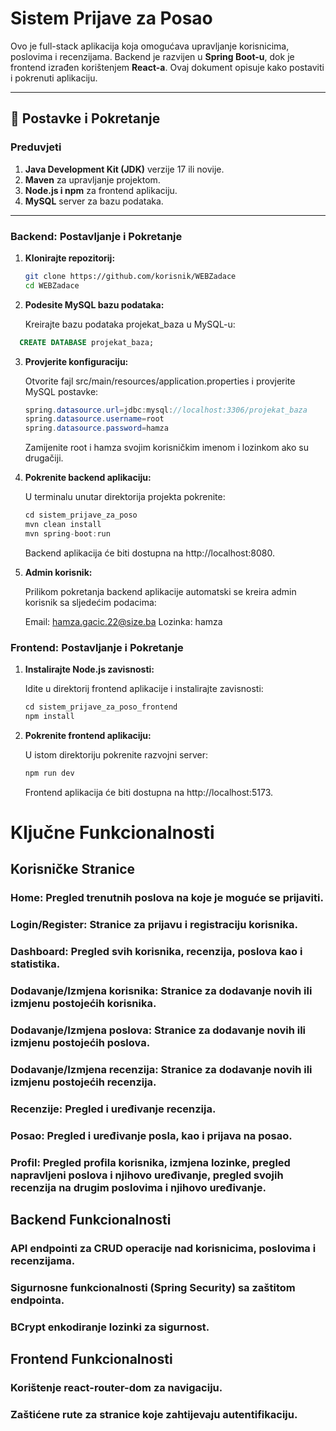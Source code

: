 # Sistem Prijave za Posao

Ovo je full-stack aplikacija koja omogućava upravljanje korisnicima, poslovima i recenzijama. Backend je razvijen u **Spring Boot-u**, dok je frontend izrađen korištenjem **React-a**. Ovaj dokument opisuje kako postaviti i pokrenuti aplikaciju.

---

## 🎯 Postavke i Pokretanje

### Preduvjeti

1. **Java Development Kit (JDK)** verzije 17 ili novije.
2. **Maven** za upravljanje projektom.
3. **Node.js i npm** za frontend aplikaciju.
4. **MySQL** server za bazu podataka.

---

### Backend: Postavljanje i Pokretanje

1. **Klonirajte repozitorij:**

   ```bash
   git clone https://github.com/korisnik/WEBZadace
   cd WEBZadace
    ```

2. **Podesite MySQL bazu podataka:**
   
   Kreirajte bazu podataka projekat_baza u MySQL-u:
 ```sql
   CREATE DATABASE projekat_baza;
 ```

3. **Provjerite konfiguraciju:**

   Otvorite fajl src/main/resources/application.properties i provjerite MySQL postavke:
     ```java
   spring.datasource.url=jdbc:mysql://localhost:3306/projekat_baza
   spring.datasource.username=root
   spring.datasource.password=hamza
      ```
     Zamijenite root i hamza svojim korisničkim imenom i lozinkom ako su drugačiji.
   
4. **Pokrenite backend aplikaciju:**
   
    U terminalu unutar direktorija projekta pokrenite:

   ```java
   cd sistem_prijave_za_poso
   mvn clean install
   mvn spring-boot:run
   ```
   Backend aplikacija će biti dostupna na http://localhost:8080.

5. **Admin korisnik:**
   
   Prilikom pokretanja backend aplikacije automatski se kreira admin korisnik sa sljedećim podacima:

    Email: hamza.gacic.22@size.ba
    Lozinka: hamza

### Frontend: Postavljanje i Pokretanje

1. **Instalirajte Node.js zavisnosti:**

   Idite u direktorij frontend aplikacije i instalirajte zavisnosti:

   ```java
   cd sistem_prijave_za_poso_frontend
   npm install
   ```
2. **Pokrenite frontend aplikaciju:**

   U istom direktoriju pokrenite razvojni server:
   
   ```javascript
   npm run dev
   ```
   Frontend aplikacija će biti dostupna na http://localhost:5173.


# Ključne Funkcionalnosti

## Korisničke Stranice

### Home: Pregled trenutnih poslova na koje je moguće se prijaviti. 
### Login/Register: Stranice za prijavu i registraciju korisnika. 
### Dashboard: Pregled svih korisnika, recenzija, poslova kao i statistika. 
### Dodavanje/Izmjena korisnika: Stranice za dodavanje novih ili izmjenu postojećih korisnika. 
### Dodavanje/Izmjena poslova: Stranice za dodavanje novih ili izmjenu postojećih poslova. 
### Dodavanje/Izmjena recenzija: Stranice za dodavanje novih ili izmjenu postojećih recenzija. 
### Recenzije: Pregled i uređivanje recenzija. 
### Posao: Pregled i uređivanje posla, kao i prijava na posao. 
### Profil: Pregled profila korisnika, izmjena lozinke, pregled napravljeni poslova i njihovo uređivanje, pregled svojih recenzija na drugim poslovima i njihovo uređivanje. 
   
   
## Backend Funkcionalnosti

### API endpointi za CRUD operacije nad korisnicima, poslovima i recenzijama.
### Sigurnosne funkcionalnosti (Spring Security) sa zaštitom endpointa.
### BCrypt enkodiranje lozinki za sigurnost.

## Frontend Funkcionalnosti

### Korištenje react-router-dom za navigaciju.
### Zaštićene rute za stranice koje zahtijevaju autentifikaciju.

